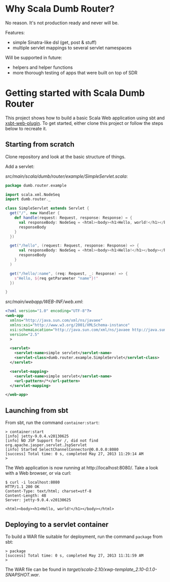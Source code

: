 # Why Scala Dumb Router?

No reason. It's not production ready and never will be.

Features:
* simple Sinatra-like dsl (get, post & stuff)
* multiple servlet mappings to several servlet namespaces

Will be supported in future:
* helpers and helper functions
* more thorough testing of apps that were built on top of SDR

# Getting started with Scala Dumb Router

This project shows how to build a basic Scala Web application using sbt and [xsbt-web-plugin](https://github.com/JamesEarlDouglas/xsbt-web-plugin).  To get started, either clone this project or follow the steps below to recreate it.

## Starting from scratch

Clone repository and look at the basic structure of things.

Add a servlet:

*src/main/scala/dumb/router/example/SimpleServlet.scala*:

```scala
package dumb.router.example

import scala.xml.NodeSeq
import dumb.router._

class SimpleServlet extends Servlet {
  get("/", new Handler {
    def handle(request: Request, response: Response) = {
      val responseBody: NodeSeq = <html><body><h1>Hello, world!</h1></body></html>
      responseBody
    }
  })

  get("/hello", (request: Request, response: Response) => {
      val responseBody: NodeSeq = <html><body><h1>Hello!</h1></body></html>
      responseBody
    }
  )

  get("/hello/:name", (req: Request, _: Response) => {
    s"Hello, ${req getParameter "name"}!"
  })

}
```

*src/main/webapp/WEB-INF/web.xml*:

```xml
<?xml version="1.0" encoding="UTF-8"?>
<web-app
  xmlns="http://java.sun.com/xml/ns/javaee"
  xmlns:xsi="http://www.w3.org/2001/XMLSchema-instance"
  xsi:schemaLocation="http://java.sun.com/xml/ns/javaee http://java.sun.com/xml/ns/javaee/web-app_2_5.xsd"
  version="2.5"
  >

  <servlet>
    <servlet-name>simple servlet</servlet-name>
    <servlet-class>dumb.router.example.SimpleServlet</servlet-class>
  </servlet>

  <servlet-mapping>
    <servlet-name>simple servlet</servlet-name>
    <url-pattern>/*</url-pattern>
  </servlet-mapping>

</web-app>
```

## Launching from sbt

From sbt, run the command `container:start`:

```
> container:start
[info] jetty-9.0.4.v20130625
[info] NO JSP Support for /, did not find org.apache.jasper.servlet.JspServlet
[info] Started SelectChannelConnector@0.0.0.0:8080
[success] Total time: 0 s, completed May 27, 2013 11:29:14 AM
>
```

The Web application is now running at http://localhost:8080/.  Take a look with a Web browser, or via curl:

```
$ curl -i localhost:8080
HTTP/1.1 200 OK
Content-Type: text/html; charset=utf-8
Content-Length: 48
Server: jetty-9.0.4.v20130625

<html><body><h1>Hello, world!</h1></body></html>
```

## Deploying to a servlet container

To build a WAR file suitable for deployment, run the command `package` from sbt:

```
> package
[success] Total time: 0 s, completed May 27, 2013 11:31:59 AM
> 
```

The WAR file can be found in *target/scala-2.10/xwp-template_2.10-0.1.0-SNAPSHOT.war*.
